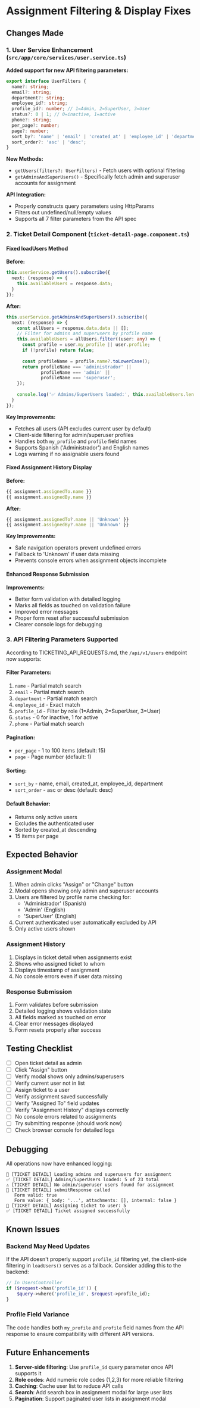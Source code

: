 # Assignment Filtering & Display Fixes

## Changes Made

### 1. User Service Enhancement (`src/app/core/services/user.service.ts`)

**Added support for new API filtering parameters:**

```typescript
export interface UserFilters {
  name?: string;
  email?: string;
  department?: string;
  employee_id?: string;
  profile_id?: number; // 1=Admin, 2=SuperUser, 3=User
  status?: 0 | 1; // 0=inactive, 1=active
  phone?: string;
  per_page?: number;
  page?: number;
  sort_by?: 'name' | 'email' | 'created_at' | 'employee_id' | 'department';
  sort_order?: 'asc' | 'desc';
}
```

**New Methods:**
- `getUsers(filters?: UserFilters)` - Fetch users with optional filtering
- `getAdminsAndSuperUsers()` - Specifically fetch admin and superuser accounts for assignment

**API Integration:**
- Properly constructs query parameters using HttpParams
- Filters out undefined/null/empty values
- Supports all 7 filter parameters from the API spec

### 2. Ticket Detail Component (`ticket-detail-page.component.ts`)

#### Fixed loadUsers Method

**Before:**
```typescript
this.userService.getUsers().subscribe({
  next: (response) => {
    this.availableUsers = response.data;
  }
});
```

**After:**
```typescript
this.userService.getAdminsAndSuperUsers().subscribe({
  next: (response) => {
    const allUsers = response.data.data || [];
    // Filter for admins and superusers by profile name
    this.availableUsers = allUsers.filter((user: any) => {
      const profile = user.my_profile || user.profile;
      if (!profile) return false;
      
      const profileName = profile.name?.toLowerCase();
      return profileName === 'administrador' || 
             profileName === 'admin' || 
             profileName === 'superuser';
    });
    
    console.log('✅ Admins/SuperUsers loaded:', this.availableUsers.length);
  }
});
```

**Key Improvements:**
- Fetches all users (API excludes current user by default)
- Client-side filtering for admin/superuser profiles
- Handles both `my_profile` and `profile` field names
- Supports Spanish ('Administrador') and English names
- Logs warning if no assignable users found

#### Fixed Assignment History Display

**Before:**
```typescript
{{ assignment.assignedTo.name }}
{{ assignment.assignedBy.name }}
```

**After:**
```typescript
{{ assignment.assignedTo?.name || 'Unknown' }}
{{ assignment.assignedBy?.name || 'Unknown' }}
```

**Key Improvements:**
- Safe navigation operators prevent undefined errors
- Fallback to 'Unknown' if user data missing
- Prevents console errors when assignment objects incomplete

#### Enhanced Response Submission

**Improvements:**
- Better form validation with detailed logging
- Marks all fields as touched on validation failure
- Improved error messages
- Proper form reset after successful submission
- Clearer console logs for debugging

### 3. API Filtering Parameters Supported

According to TICKETING_API_REQUESTS.md, the `/api/v1/users` endpoint now supports:

#### Filter Parameters:
1. `name` - Partial match search
2. `email` - Partial match search
3. `department` - Partial match search
4. `employee_id` - Exact match
5. `profile_id` - Filter by role (1=Admin, 2=SuperUser, 3=User)
6. `status` - 0 for inactive, 1 for active
7. `phone` - Partial match search

#### Pagination:
- `per_page` - 1 to 100 items (default: 15)
- `page` - Page number (default: 1)

#### Sorting:
- `sort_by` - name, email, created_at, employee_id, department
- `sort_order` - asc or desc (default: desc)

#### Default Behavior:
- Returns only active users
- Excludes the authenticated user
- Sorted by created_at descending
- 15 items per page

## Expected Behavior

### Assignment Modal
1. When admin clicks "Assign" or "Change" button
2. Modal opens showing only admin and superuser accounts
3. Users are filtered by profile name checking for:
   - 'Administrador' (Spanish)
   - 'Admin' (English)
   - 'SuperUser' (English)
4. Current authenticated user automatically excluded by API
5. Only active users shown

### Assignment History
1. Displays in ticket detail when assignments exist
2. Shows who assigned ticket to whom
3. Displays timestamp of assignment
4. No console errors even if user data missing

### Response Submission
1. Form validates before submission
2. Detailed logging shows validation state
3. All fields marked as touched on error
4. Clear error messages displayed
5. Form resets properly after success

## Testing Checklist

- [ ] Open ticket detail as admin
- [ ] Click "Assign" button
- [ ] Verify modal shows only admins/superusers
- [ ] Verify current user not in list
- [ ] Assign ticket to a user
- [ ] Verify assignment saved successfully
- [ ] Verify "Assigned To" field updates
- [ ] Verify "Assignment History" displays correctly
- [ ] No console errors related to assignments
- [ ] Try submitting response (should work now)
- [ ] Check browser console for detailed logs

## Debugging

All operations now have enhanced logging:

```
🔄 [TICKET DETAIL] Loading admins and superusers for assignment
✅ [TICKET DETAIL] Admins/SuperUsers loaded: 5 of 23 total
⚠️ [TICKET DETAIL] No admin/superuser users found for assignment
🔄 [TICKET DETAIL] submitResponse called
   Form valid: true
   Form value: { body: '...', attachments: [], internal: false }
🔄 [TICKET DETAIL] Assigning ticket to user: 5
✅ [TICKET DETAIL] Ticket assigned successfully
```

## Known Issues

### Backend May Need Updates
If the API doesn't properly support `profile_id` filtering yet, the client-side filtering in `loadUsers()` serves as a fallback. Consider adding this to the backend:

```php
// In UsersController
if ($request->has('profile_id')) {
    $query->where('profile_id', $request->profile_id);
}
```

### Profile Field Variance
The code handles both `my_profile` and `profile` field names from the API response to ensure compatibility with different API versions.

## Future Enhancements

1. **Server-side filtering**: Use `profile_id` query parameter once API supports it
2. **Role codes**: Add numeric role codes (1,2,3) for more reliable filtering
3. **Caching**: Cache user list to reduce API calls
4. **Search**: Add search box in assignment modal for large user lists
5. **Pagination**: Support paginated user lists in assignment modal
